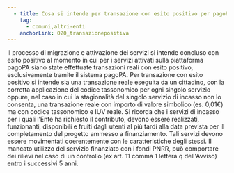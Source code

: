 ```yaml
---
  - title: Cosa si intende per transazione con esito positivo per pagoPA?
    tag:
      - comuni,altri-enti
    anchorLink: 020_transazionepositiva
---
```


Il processo di migrazione e attivazione dei servizi si intende concluso con esito positivo al momento in cui per i servizi attivati sulla piattaforma pagoPA siano state effettuate transazioni reali con esito positivo, esclusivamente tramite il sistema pagoPA.
Per transazione con esito positivo si intende sia una transazione reale eseguita da un cittadino, con la corretta applicazione del codice tassonomico per ogni singolo servizio oppure, nel caso in cui la stagionalità del singolo servizio di incasso non lo consenta, una transazione reale con importo di valore simbolico (es. 0,01€) ma con codice tassonomico e IUV reale.
Si ricorda che i servizi di incasso per i quali l’Ente ha richiesto il contributo, devono essere realizzati, funzionanti, disponibili e fruiti dagli utenti al più tardi alla data prevista per il completamento del progetto ammesso a finanziamento.
Tali servizi devono essere movimentati coerentemente con le caratteristiche degli stessi.
Il mancato utilizzo del servizio finanziato con i fondi PNRR, può comportare dei rilievi nel caso di un controllo (ex art. 11 comma 1 lettera q dell'Avviso) entro i successivi 5 anni.
